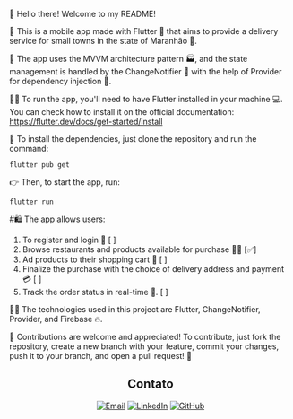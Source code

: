 👋 Hello there! Welcome to my README! 

📱 This is a mobile app made with Flutter 🦋 that aims to provide a delivery service for small towns in the state of Maranhão 🌴.

🚀 The app uses the MVVM architecture pattern 🏭, and the state management is handled by the ChangeNotifier 🔄 with the help of Provider for dependency injection 💉.


👨‍💻 To run the app, you'll need to have Flutter installed in your machine 💻. You can check how to install it on the official documentation: https://flutter.dev/docs/get-started/install

🔧 To install the dependencies, just clone the repository and run the command:
```
flutter pub get
```

👉 Then, to start the app, run:
```
flutter run
```

#🛍️ The app allows users: 
1. To register and login 🔑 [ ]
2. Browse restaurants and products available for purchase 🍔🍟 [✅]
3. Ad products to their shopping cart 🛒 [ ]
4. Finalize the purchase with the choice of delivery address and payment 💳 [ ]
5. Track the order status in real-time 🚚. [ ]

🧑‍💻 The technologies used in this project are Flutter, ChangeNotifier, Provider, and Firebase 🔥.

🤝 Contributions are welcome and appreciated! To contribute, just fork the repository, create a new branch with your feature, commit your changes, push it to your branch, and open a pull request! 🤩

<div align="center">

## Contato

[![Email](https://img.shields.io/badge/Email-victorruan135@gmail.com-D14836?style=for-the-badge&logo=gmail&logoColor=white)](mailto:victorruan135@gmail.com)
[![LinkedIn](https://img.shields.io/badge/LinkedIn-ivictoruan-0077B5?style=for-the-badge&logo=linkedin&logoColor=white)](https://www.linkedin.com/in/ivictoruan)
[![GitHub](https://img.shields.io/badge/GitHub-ivictoruan-181717?style=for-the-badge&logo=github&logoColor=white)](https://github.com/ivictoruan)

</div>


